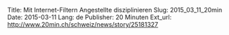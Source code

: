 Title: Mit Internet-Filtern Angestellte disziplinieren
Slug: 2015_03_11_20min
Date: 2015-03-11
Lang: de
Publisher: 20 Minuten
Ext_url: http://www.20min.ch/schweiz/news/story/25181327
